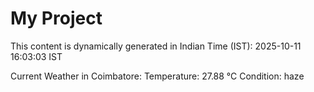 # My Project

This content is dynamically generated in Indian Time (IST): 2025-10-11 16:03:03 IST


Current Weather in Coimbatore:
Temperature: 27.88 °C
Condition: haze
